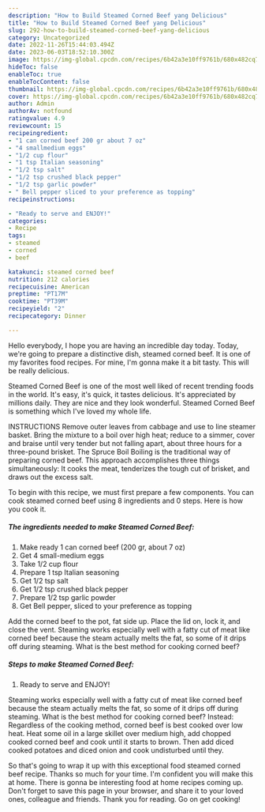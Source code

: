 ```yaml
---
description: "How to Build Steamed Corned Beef yang Delicious"
title: "How to Build Steamed Corned Beef yang Delicious"
slug: 292-how-to-build-steamed-corned-beef-yang-delicious
category: Uncategorized
date: 2022-11-26T15:44:03.494Z
date: 2023-06-03T18:52:10.300Z
image: https://img-global.cpcdn.com/recipes/6b42a3e10ff9761b/680x482cq70/steamed-corned-beef-recipe-main-photo.jpg
hideToc: false
enableToc: true
enableTocContent: false
thumbnail: https://img-global.cpcdn.com/recipes/6b42a3e10ff9761b/680x482cq70/steamed-corned-beef-recipe-main-photo.jpg
cover: https://img-global.cpcdn.com/recipes/6b42a3e10ff9761b/680x482cq70/steamed-corned-beef-recipe-main-photo.jpg
author: Admin
authorAv: notfound
ratingvalue: 4.9
reviewcount: 15
recipeingredient:
- "1 can corned beef 200 gr about 7 oz"
- "4 smallmedium eggs"
- "1/2 cup flour"
- "1 tsp Italian seasoning"
- "1/2 tsp salt"
- "1/2 tsp crushed black pepper"
- "1/2 tsp garlic powder"
- " Bell pepper sliced to your preference as topping"
recipeinstructions:

- "Ready to serve and ENJOY!"
categories:
- Recipe
tags:
- steamed
- corned
- beef

katakunci: steamed corned beef 
nutrition: 212 calories
recipecuisine: American
preptime: "PT17M"
cooktime: "PT39M"
recipeyield: "2"
recipecategory: Dinner

---
```



Hello everybody, I hope you are having an incredible day today. Today, we're going to prepare a distinctive dish, steamed corned beef. It is one of my favorites food recipes. For mine, I'm gonna make it a bit tasty. This will be really delicious.

Steamed Corned Beef is one of the most well liked of recent trending foods in the world. It's easy, it's quick, it tastes delicious. It's appreciated by millions daily. They are nice and they look wonderful. Steamed Corned Beef is something which I've loved my whole life.

INSTRUCTIONS Remove outer leaves from cabbage and use to line steamer basket. Bring the mixture to a boil over high heat; reduce to a simmer, cover and braise until very tender but not falling apart, about three hours for a three-pound brisket. The Spruce Boil Boiling is the traditional way of preparing corned beef. This approach accomplishes three things simultaneously: It cooks the meat, tenderizes the tough cut of brisket, and draws out the excess salt.


To begin with this recipe, we must first prepare a few components. You can cook steamed corned beef using 8 ingredients and 0 steps. Here is how you cook it.

<!--inarticleads1-->

##### The ingredients needed to make Steamed Corned Beef:

1. Make ready 1 can corned beef (200 gr, about 7 oz)
1. Get 4 small-medium eggs
1. Take 1/2 cup flour
1. Prepare 1 tsp Italian seasoning
1. Get 1/2 tsp salt
1. Get 1/2 tsp crushed black pepper
1. Prepare 1/2 tsp garlic powder
1. Get  Bell pepper, sliced to your preference as topping


Add the corned beef to the pot, fat side up. Place the lid on, lock it, and close the vent. Steaming works especially well with a fatty cut of meat like corned beef because the steam actually melts the fat, so some of it drips off during steaming. What is the best method for cooking corned beef? 

<!--inarticleads2-->

##### Steps to make Steamed Corned Beef:


1. Ready to serve and ENJOY!

Steaming works especially well with a fatty cut of meat like corned beef because the steam actually melts the fat, so some of it drips off during steaming. What is the best method for cooking corned beef? Instead: Regardless of the cooking method, corned beef is best cooked over low heat. Heat some oil in a large skillet over medium high, add chopped cooked corned beef and cook until it starts to brown. Then add diced cooked potatoes and diced onion and cook undisturbed until they. 

So that's going to wrap it up with this exceptional food steamed corned beef recipe. Thanks so much for your time. I'm confident you will make this at home. There is gonna be interesting food at home recipes coming up. Don't forget to save this page in your browser, and share it to your loved ones, colleague and friends. Thank you for reading. Go on get cooking!
